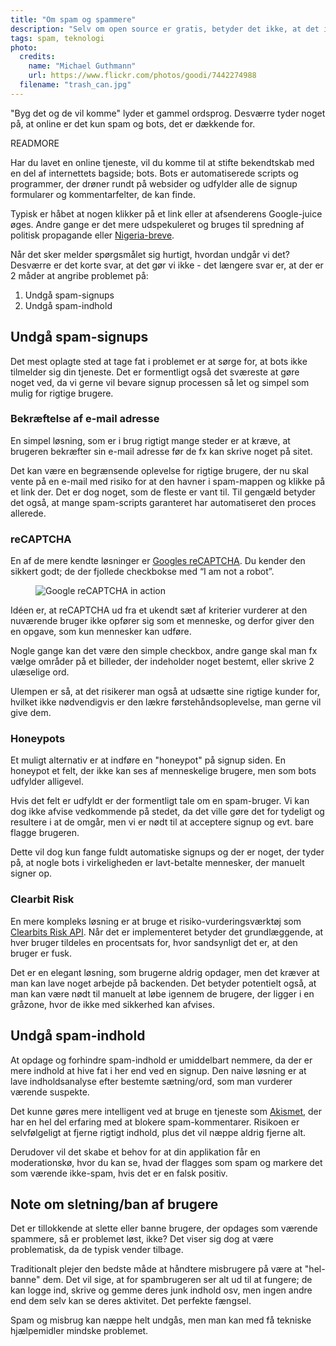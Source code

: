 ```yaml
---
title: "Om spam og spammere"
description: "Selv om open source er gratis, betyder det ikke, at det ikke koster nogets"
tags: spam, teknologi
photo:
  credits:
    name: "Michael Guthmann"
    url: https://www.flickr.com/photos/goodi/7442274988
  filename: "trash_can.jpg"
---
```


"Byg det og de vil komme" lyder et gammel ordsprog. Desværre tyder noget på, at online er det kun spam og bots, det er dækkende for.

READMORE

Har du lavet en online tjeneste, vil du komme til at stifte bekendtskab med en del af internettets bagside; bots. Bots er automatiserede scripts og programmer, der drøner rundt på websider og udfylder alle de signup formularer og kommentarfelter, de kan finde.

Typisk er håbet at nogen klikker på et link eller at afsenderens Google-juice øges. Andre gange er det mere udspekuleret og bruges til spredning af politisk propagande eller [Nigeria-breve](http://www.forbrugerbloggen.dk/svindelgalleriet/nigeriabreve/).

Når det sker melder spørgsmålet sig hurtigt, hvordan undgår vi det? Desværre er det korte svar, at det gør vi ikke - det længere svar er, at der er 2 måder at angribe problemet på:

1. Undgå spam-signups
2. Undgå spam-indhold

## Undgå spam-signups

Det mest oplagte sted at tage fat i problemet er at sørge for, at bots ikke tilmelder sig din tjeneste. Det er formentligt også det sværeste at gøre noget ved, da vi gerne vil bevare signup processen så let og simpel som mulig for rigtige brugere.

### Bekræftelse af e-mail adresse

En simpel løsning, som er i brug rigtigt mange steder er at kræve, at brugeren bekræfter sin e-mail adresse før de fx kan skrive noget på sitet.

Det kan være en begrænsende oplevelse for rigtige brugere, der nu skal vente på en e-mail med risiko for at den havner i spam-mappen og klikke på et link der. Det er dog noget, som de fleste er vant til. Til gengæld betyder det også, at mange spam-scripts garanteret har automatiseret den proces allerede.

### reCAPTCHA

En af de mere kendte løsninger er [Googles reCAPTCHA](https://www.google.com/recaptcha/intro/android.html). Du kender den sikkert godt; de der fjollede checkbokse med “I am not a robot”.

<figure><img src="/images/articles/i_am_not_a_robot.jpg" alt="Google reCAPTCHA in action"></figure>

Idéen er, at reCAPTCHA ud fra et ukendt sæt af kriterier vurderer at den nuværende bruger ikke opfører sig som et menneske, og derfor giver den en opgave, som kun mennesker kan udføre.

Nogle gange kan det være den simple checkbox, andre gange skal man fx vælge områder på et billeder, der indeholder noget bestemt, eller skrive 2 ulæselige ord.

Ulempen er så, at det risikerer man også at udsætte sine rigtige kunder for, hvilket ikke nødvendigvis er den lækre førstehåndsoplevelse, man gerne vil give dem.

### Honeypots

Et muligt alternativ er at indføre en "honeypot" på signup siden. En honeypot et felt, der ikke kan ses af menneskelige brugere, men som bots udfylder alligevel.

Hvis det felt er udfyldt er der formentligt tale om en spam-bruger. Vi kan dog ikke afvise vedkommende på stedet, da det ville gøre det for tydeligt og resultere i at de omgår, men vi er nødt til at acceptere signup og evt. bare flagge brugeren.

Dette vil dog kun fange fuldt automatiske signups og der er noget, der tyder på, at nogle bots i virkeligheden er lavt-betalte mennesker, der manuelt signer op.

### Clearbit Risk

En mere kompleks løsning er at bruge et risiko-vurderingsværktøj som [Clearbits Risk API](https://clearbit.com/risk). Når det er implementeret betyder det grundlæggende, at hver bruger tildeles en procentsats for, hvor sandsynligt det er, at den bruger er fusk.

Det er en elegant løsning, som brugerne aldrig opdager, men det kræver at man kan lave noget arbejde på backenden. Det betyder potentielt også, at man kan være nødt til manuelt at løbe igennem de brugere, der ligger i en gråzone, hvor de ikke med sikkerhed kan afvises.

## Undgå spam-indhold

At opdage og forhindre spam-indhold er umiddelbart nemmere, da der er mere indhold at hive fat i her end ved en signup. Den naive løsning er at lave indholdsanalyse efter bestemte sætning/ord, som man vurderer værende suspekte.

Det kunne gøres mere intelligent ved at bruge en tjeneste som [Akismet](https://akismet.com/), der har en hel del erfaring med at blokere spam-kommentarer. Risikoen er selvfølgeligt at fjerne rigtigt indhold, plus det vil næppe aldrig fjerne alt.

Derudover vil det skabe et behov for at din applikation får en moderationskø, hvor du kan se, hvad der flagges som spam og markere det som værende ikke-spam, hvis det er en falsk positiv.

## Note om sletning/ban af brugere

Det er tillokkende at slette eller banne brugere, der opdages som værende spammere, så er problemet løst, ikke? Det viser sig dog at være problematisk, da de typisk vender tilbage.

Traditionalt plejer den bedste måde at håndtere misbrugere på være at "hel-banne" dem. Det vil sige, at for spambrugeren ser alt ud til at fungere; de kan logge ind, skrive og gemme deres junk indhold osv, men ingen andre end dem selv kan se deres aktivitet. Det perfekte fængsel.

Spam og misbrug kan næppe helt undgås, men man kan med få tekniske hjælpemidler mindske problemet.
